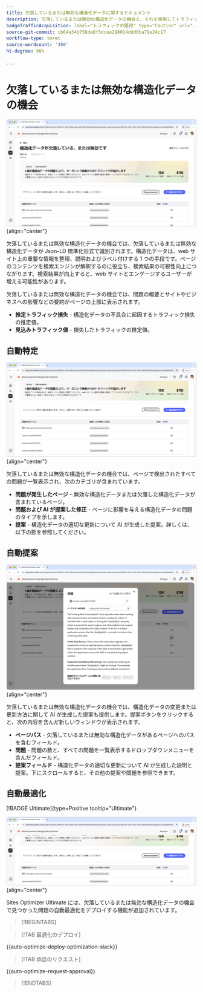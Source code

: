 ```yaml
---
title: 欠落しているまたは無効な構造化データに関するドキュメント
description: 欠落しているまたは無効な構造化データの機会と、それを使用してトラフィックの獲得を向上させる方法について説明します。
badgeTrafficAcquisition: label="トラフィックの獲得" type="Caution" url="../../opportunity-types/traffic-acquisition.md" tooltip="トラフィックの獲得"
source-git-commit: cb64a34b758de8f5dcea298014ddd0ba79a24c17
workflow-type: tm+mt
source-wordcount: '360'
ht-degree: 96%

---
```



# 欠落しているまたは無効な構造化データの機会

![欠落しているまたは無効な構造化データの機会](./assets/missing-or-invalid-structured-data/hero.png){align="center"}

欠落しているまたは無効な構造化データの機会では、欠落しているまたは無効な構造化データが Json-LD 標準化形式で識別されます。構造化データは、web サイト上の重要な情報を整理、説明およびラベル付けする 1 つの手段です。ページのコンテンツを検索エンジンが解釈するのに役立ち、検索結果の可視性向上につながります。検索結果が向上すると、web サイトとエンゲージするユーザーが増える可能性があります。

欠落しているまたは無効な構造化データの機会では、問題の概要とサイトやビジネスへの影響などの要約がページの上部に表示されます。

* **推定トラフィック損失** - 構造化データの不具合に起因するトラフィック損失の推定値。
* **見込みトラフィック値** - 損失したトラフィックの推定値。

## 自動特定

![欠落しているまたは無効な構造化データの自動特定](./assets/missing-or-invalid-structured-data/auto-identify.png){align="center"}

欠落しているまたは無効な構造化データの機会では、ページで検出されたすべての問題が一覧表示され、次のカテゴリが含まれています。

* **問題が発生したページ** – 無効な構造化データまたは欠落した構造化データが含まれているページ。
* **問題および AI が提案した修正** - ページに影響を与える構造化データの問題のタイプを示します。
* **提案** - 構造化データの適切な更新について AI が生成した提案。詳しくは、以下の節を参照してください。

## 自動提案

![欠落しているまたは無効な構造化データの自動提案](./assets/missing-or-invalid-structured-data/auto-suggest.png){align="center"}

欠落しているまたは無効な構造化データの機会では、構造化データの変更または更新方法に関して AI が生成した提案も提供します。提案ボタンをクリックすると、次の内容を含んだ新しいウィンドウが表示されます。

* **ページパス** - 欠落しているまたは無効な構造化データがあるページへのパスを含むフィールド。
* **問題** - 問題の数と、すべての問題を一覧表示するドロップダウンメニューを含んだフィールド。
* **提案フィールド** - 構造化データの適切な更新について AI が生成した説明と提案。下にスクロールすると、その他の提案や問題を参照できます。

## 自動最適化

[!BADGE Ultimate]{type=Positive tooltip="Ultimate"}

![欠落しているまたは無効な構造化データについての提案の自動最適化](./assets/missing-or-invalid-structured-data/auto-optimize.png){align="center"}

Sites Optimizer Ultimate には、欠落しているまたは無効な構造化データの機会で見つかった問題の自動最適化をデプロイする機能が追加されています。<!--- TBD-need more in-depth and opportunity specific information here. What does the auto-optimization do?-->

>[!BEGINTABS]

>[!TAB 最適化のデプロイ]

{{auto-optimize-deploy-optimization-slack}}

>[!TAB 承認のリクエスト]

{{auto-optimize-request-approval}}

>[!ENDTABS]
